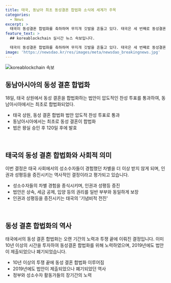 ```yaml
---
title: 태국, 동남아 최초 동성결혼 합법화 소식에 세계가 주목
categories:
  - News
excerpt: >
  태국이 동성결혼 합법화를 축하하며 무지개 깃발을 흔들고 있다. 태국은 세 번째로 동성결혼을 합법화한 아시아 국가로, 세계적으로는 40개국이 동성결혼을 허용하고 있다. 태국 사회와 정부는 성소수자들이 차별을 당해왔지만, 동성결혼 합법화는 인권과 성평등의 전환점으로 평가받고 있다. 이로써 태국은 세계적인 성소수자 축제인 ‘월드 프라이드’ 2028년 개최를 추진하며 세계 각국 성소수자 관광객 유치에 나설 예정이다.
feature_text: >
  ## koreablockchain 실시간 뉴스 속보입니다.

  태국이 동성결혼 합법화를 축하하며 무지개 깃발을 흔들고 있다. 태국은 세 번째로 동성결혼을 합법화한 아시아 국가로, 세계적으로는 40개국이 동성결혼을 허용하고 있다. 태국 사회와 정부는 성소수자들이 차별을 당해왔지만, 동성결혼 합법화는 인권과 성평등의 전환점으로 평가받고 있다. 이로써 태국은 세계적인 성소수자 축제인 ‘월드 프라이드’ 2028년 개최를 추진하며 세계 각국 성소수자 관광객 유치에 나설 예정이다.
image: 'https://newsdao.kr/res/images/meta/newsdao_breakingnews.jpg'
---
```


<p><img src="https://newsdao.kr/res/images/meta/newsdao_breakingnews.jpg" alt="koreablockchain 속보" /></p>

<h2 data-ke-size="size26">동남아시아의 동성 결혼 합법화</h2>

<p data-ke-size="size16">18일, 태국 상원에서 동성 결혼을 합법화하는 법안이 압도적인 찬성 투표를 통과하여, 동남아시아에서는 최초로 합법화되었다.</p>

<ul>
  <li>태국 상원, 동성 결혼 합법화 법안 압도적 찬성 투표로 통과</li>
  <li>동남아시아에서는 최초로 동성 결혼이 합법화</li>
  <li>법은 왕실 승인 후 120일 후에 발효</li>
</ul>

<p data-ke-size="size16">&nbsp;</p>

<h2 data-ke-size="size26">태국의 동성 결혼 합법화와 사회적 의미</h2>

<p data-ke-size="size16">이번 결정은 태국 사회에서의 성소수자들이 경험했던 차별을 더 이상 받지 않게 되며, 인권과 성평등을 증진시키는 역사적인 결정이라고 평가되고 있습니다.</p>

<ul>
  <li>성소수자들의 차별 경험을 종식시키며, 인권과 성평등 증진</li>
  <li>법안은 상속, 세금 공제, 입양 등의 권리를 일반 부부와 동일하게 보장</li>
  <li>인권과 성평등을 증진시키는 태국의 '기념비적 전진'</li>
</ul>

<p data-ke-size="size16">&nbsp;</p>

<h2 data-ke-size="size26">동성 결혼 합법화의 역사</h2>

<p data-ke-size="size16">태국에서의 동성 결혼 합법화는 오랜 기간의 노력과 투쟁 끝에 이뤄진 결정입니다. 이미 10년 이상의 시간을 투자하여 동성결혼 합법화를 위해 노력하였으며, 2019년에도 법안이 제출되었으나 폐기되었습니다.</p>

<ul>
  <li>10년 이상의 투쟁 끝에 동성 결혼 합법화 이루어짐</li>
  <li>2019년에도 법안이 제출되었으나 폐기되었던 역사</li>
  <li>정부와 성소수자 활동가들의 장기간의 노력</li>
</ul>

<p data-ke-size="size16">&nbsp;</p>

